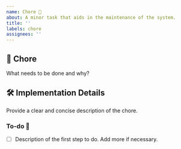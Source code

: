 ```yaml
---
name: Chore 🧹
about: A minor task that aids in the maintenance of the system.
title: ''
labels: chore
assignees: ''
---
```


## 🧹 Chore

What needs to be done and why?

## 🛠️ Implementation Details

Provide a clear and concise description of the chore.

### To-do 📝

- [ ] Description of the first step to do. Add more if necessary.

